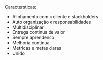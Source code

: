 Caractersticas:

- Alinhamento com o cliente e stackholders
- Auto organização e responsabilidades
- Multidisciplinar
- Entrega continua de valor
- Sempre aprendendo
- Melhoria continua
- Metricas e metas claras
- Unido

